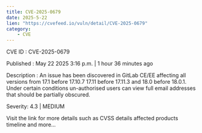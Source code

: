 ```yaml
---
title: CVE-2025-0679
date: 2025-5-22
lien: "https://cvefeed.io/vuln/detail/CVE-2025-0679"
category:
    - CVE
---
```


CVE ID : CVE-2025-0679

Published :  May 22
2025
3:16 p.m. | 1 hour
36 minutes ago

Description : An issue has been discovered in GitLab CE/EE affecting all versions from 17.1 before 17.10.7
17.11 before 17.11.3
and 18.0 before 18.0.1. Under certain conditions un-authorised users can view full email addresses that should be partially obscured.

Severity: 4.3 | MEDIUM

Visit the link for more details
such as CVSS details
affected products
timeline
and more...
